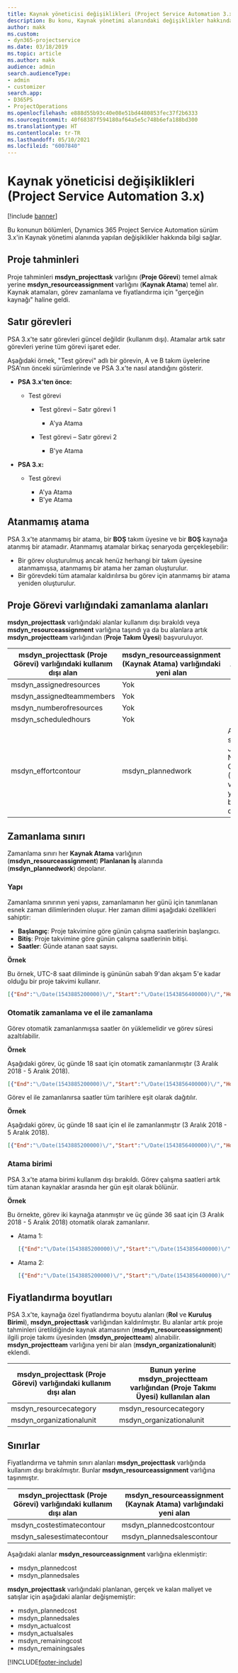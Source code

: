 ```yaml
---
title: Kaynak yöneticisi değişiklikleri (Project Service Automation 3.x)
description: Bu konu, Kaynak yönetimi alanındaki değişiklikler hakkında bilgi sağlar.
author: makk
ms.custom:
- dyn365-projectservice
ms.date: 03/18/2019
ms.topic: article
ms.author: makk
audience: admin
search.audienceType:
- admin
- customizer
search.app:
- D365PS
- ProjectOperations
ms.openlocfilehash: e888d55b93c40e08e51bd4480853fec37f2b6333
ms.sourcegitcommit: 40f68387f594180af64a5e5c748b6efa188bd300
ms.translationtype: HT
ms.contentlocale: tr-TR
ms.lasthandoff: 05/10/2021
ms.locfileid: "6007840"
---
```

# <a name="resource-management-changes-project-service-automation-3x"></a>Kaynak yöneticisi değişiklikleri (Project Service Automation 3.x)

[!include [banner](../../includes/psa-now-project-operations.md)]

Bu konunun bölümleri, Dynamics 365 Project Service Automation sürüm 3.x'in Kaynak yönetimi alanında yapılan değişiklikler hakkında bilgi sağlar.

## <a name="project-estimates"></a>Proje tahminleri

Proje tahminleri **msdyn\_projecttask** varlığını (**Proje Görevi**) temel almak yerine **msdyn\_resourceassignment** varlığını (**Kaynak Atama**) temel alır. Kaynak atamaları, görev zamanlama ve fiyatlandırma için "gerçeğin kaynağı" haline geldi.

## <a name="line-tasks"></a>Satır görevleri

PSA 3.x'te satır görevleri güncel değildir (kullanım dışı). Atamalar artık satır görevleri yerine tüm görevi işaret eder.

Aşağıdaki örnek, "Test görevi" adlı bir görevin, A ve B takım üyelerine PSA'nın önceki sürümlerinde ve PSA 3.x'te nasıl atandığını gösterir.

- **PSA 3.x'ten önce:**

    - Test görevi

        - Test görevi – Satır görevi 1

            - A'ya Atama

        - Test görevi – Satır görevi 2

            - B'ye Atama

- **PSA 3.x:**

    - Test görevi

        - A'ya Atama
        - B'ye Atama

## <a name="unassigned-assignment"></a>Atanmamış atama

PSA 3.x'te atanmamış bir atama, bir **BOŞ** takım üyesine ve bir **BOŞ** kaynağa atanmış bir atamadır. Atanmamış atamalar birkaç senaryoda gerçekleşebilir:

- Bir görev oluşturulmuş ancak henüz herhangi bir takım üyesine atanmamışsa, atanmamış bir atama her zaman oluşturulur. 
- Bir görevdeki tüm atamalar kaldırılırsa bu görev için atanmamış bir atama yeniden oluşturulur.

## <a name="scheduling-fields-on-the-project-task-entity"></a>Proje Görevi varlığındaki zamanlama alanları

**msdyn\_projecttask** varlığındaki alanlar kullanım dışı bırakıldı veya **msdyn\_resourceassignment** varlığına taşındı ya da bu alanlara artık **msdyn\_projectteam** varlığından (**Proje Takım Üyesi**) başvuruluyor.

| msdyn\_projecttask (Proje Görevi) varlığındaki kullanım dışı alan | msdyn\_resourceassignment (Kaynak Atama) varlığındaki yeni alan | Açıklama |
|---|---|---|
| msdyn\_assignedresources | Yok | |
| msdyn\_assignedteammembers | Yok | |
| msdyn\_numberofresources | Yok | |
| msdyn\_scheduledhours | Yok | |
| msdyn\_effortcontour | msdyn\_plannedwork | Alanda saklanan JavaScript Nesne Gösterimi (JSON) veri yapısının biçimi değiştirildi. |

## <a name="schedule-contour"></a>Zamanlama sınırı

Zamanlama sınırı her **Kaynak Atama** varlığının (**msdyn\_resourceassignment**) **Planlanan İş** alanında (**msdyn\_plannedwork**) depolanır.

### <a name="structure"></a>Yapı

Zamanlama sınırının yeni yapısı, zamanlamanın her günü için tanımlanan esnek zaman dilimlerinden oluşur. Her zaman dilimi aşağıdaki özellikleri sahiptir:

- **Başlangıç**: Proje takvimine göre günün çalışma saatlerinin başlangıcı.
- **Bitiş**: Proje takvimine göre günün çalışma saatlerinin bitişi.
- **Saatler**: Günde atanan saat sayısı.

**Örnek**

Bu örnek, UTC-8 saat diliminde iş gününün sabah 9'dan akşam 5'e kadar olduğu bir proje takvimi kullanır.

```json
[{"End":"\/Date(1543885200000)\/","Start":"\/Date(1543856400000)\/","Hours":8},{"End":"\/Date(1543971600000)\/","Start":"\/Date(1543942800000)\/","Hours":8},{"End":"\/Date(1544058000000)\/","Start":"\/Date(1544029200000)\/","Hours":2}]
```

### <a name="auto-scheduling-and-manual-scheduling"></a>Otomatik zamanlama ve el ile zamanlama

Görev otomatik zamanlanmışsa saatler ön yüklemelidir ve görev süresi azaltılabilir.

**Örnek**

Aşağıdaki görev, üç günde 18 saat için otomatik zamanlanmıştır (3 Aralık 2018 - 5 Aralık 2018).

```json
[{"End":"\/Date(1543885200000)\/","Start":"\/Date(1543856400000)\/","Hours":8},{"End":"\/Date(1543971600000)\/","Start":"\/Date(1543942800000)\/","Hours":8},{"End":"\/Date(1544058000000)\/","Start":"\/Date(1544029200000)\/","Hours":2}]
```

Görev el ile zamanlanırsa saatler tüm tarihlere eşit olarak dağıtılır.

**Örnek**

Aşağıdaki görev, üç günde 18 saat için el ile zamanlanmıştır (3 Aralık 2018 - 5 Aralık 2018).

```json
[{"End":"\/Date(1543885200000)\/","Start":"\/Date(1543856400000)\/","Hours":6},{"End":"\/Date(1543971600000)\/","Start":"\/Date(1543942800000)\/","Hours":6},{"End":"\/Date(1544058000000)\/","Start":"\/Date(1544029200000)\/","Hours":6}]
```

### <a name="assignment-unit"></a>Atama birimi

PSA 3.x'te atama birimi kullanım dışı bırakıldı. Görev çalışma saatleri artık tüm atanan kaynaklar arasında her gün eşit olarak bölünür.

**Örnek**

Bu örnekte, görev iki kaynağa atanmıştır ve üç günde 36 saat için (3 Aralık 2018 - 5 Aralık 2018) otomatik olarak zamanlanır.

- Atama 1:

    ```json
    [{"End":"\/Date(1543885200000)\/","Start":"\/Date(1543856400000)\/","Hours":8},{"End":"\/Date(1543971600000)\/","Start":"\/Date(1543942800000)\/","Hours":8},{"End":"\/Date(1544058000000)\/","Start":"\/Date(1544029200000)\/","Hours":2}]
    ```

- Atama 2:

    ```json
    [{"End":"\/Date(1543885200000)\/","Start":"\/Date(1543856400000)\/","Hours":8},{"End":"\/Date(1543971600000)\/","Start":"\/Date(1543942800000)\/","Hours":8},{"End":"\/Date(1544058000000)\/","Start":"\/Date(1544029200000)\/","Hours":2}]
    ```

## <a name="pricing-dimensions"></a>Fiyatlandırma boyutları

PSA 3.x'te, kaynağa özel fiyatlandırma boyutu alanları (**Rol** ve **Kuruluş Birimi**), **msdyn\_projecttask** varlığından kaldırılmıştır. Bu alanlar artık proje tahminleri üretildiğinde kaynak atamasının (**msdyn\_resourceassignment**) ilgili proje takımı üyesinden (**msdyn\_projectteam**) alınabilir. **msdyn\_projectteam** varlığına yeni bir alan (**msdyn\_organizationalunit**) eklendi.

| msdyn\_projecttask (Proje Görevi) varlığındaki kullanım dışı alan | Bunun yerine msdyn\_projectteam varlığından (Proje Takımı Üyesi) kullanılan alan |
|---|---|
| msdyn\_resourcecategory | msdyn\_resourcecategory |
| msdyn\_organizationalunit | msdyn\_organizationalunit |

## <a name="contours"></a>Sınırlar

Fiyatlandırma ve tahmin sınırı alanları **msdyn\_projecttask** varlığında kullanım dışı bırakılmıştır. Bunlar **msdyn\_resourceassignment** varlığına taşınmıştır.

| msdyn\_projecttask (Proje Görevi) varlığındaki kullanım dışı alan | msdyn\_resourceassignment (Kaynak Atama) varlığındaki yeni alan |
|---|---|
| msdyn\_costestimatecontour | msdyn\_plannedcostcontour |
| msdyn\_salesestimatecontour | msdyn\_plannedsalescontour |

Aşağıdaki alanlar **msdyn\_resourceassignment** varlığına eklenmiştir:

* msdyn\_plannedcost
* msdyn\_plannedsales

**msdyn\_projecttask** varlığındaki planlanan, gerçek ve kalan maliyet ve satışlar için aşağıdaki alanlar değişmemiştir:

* msdyn\_plannedcost
* msdyn\_plannedsales
* msdyn\_actualcost
* msdyn\_actualsales
* msdyn\_remainingcost
* msdyn\_remainingsales


[!INCLUDE[footer-include](../../includes/footer-banner.md)]